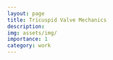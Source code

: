 ```yaml
---
layout: page
title: Tricuspid Valve Mechanics
description: 
img: assets/img/
importance: 1
category: work
---
```



